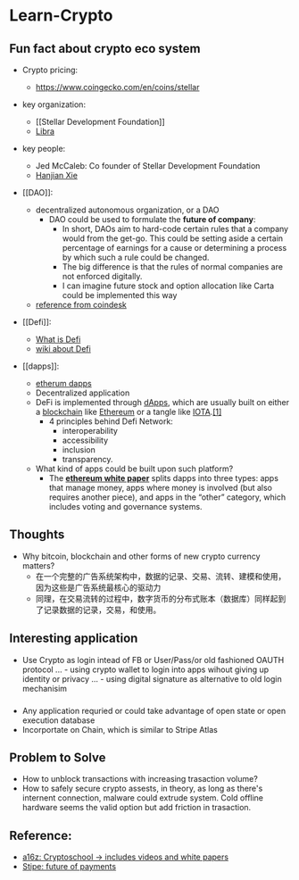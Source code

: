 # Learn-Crypto

## Fun fact about crypto eco system
- Crypto pricing:
    - https://www.coingecko.com/en/coins/stellar
- key organization:
    - [[Stellar Development Foundation]]
	- [Libra](https://developers.libra.org/docs/libra-protocol)
- key people:
    - Jed McCaleb: Co founder of Stellar Development Foundation
    - [Hanjian Xie](https://www.linkedin.com/in/janhxie/?originalSubdomain=cn)
	
- [[DAO]]:
    - decentralized autonomous organization, or a DAO
        - DAO could be used to formulate the **future of company**:
            - In short, DAOs aim to hard-code certain rules that a company would from the get-go. This could be setting aside a certain percentage of earnings for a cause or determining a process by which such a rule could be changed.
            - The big difference is that the rules of normal companies are not enforced digitally.
            - I can imagine future stock and option allocation like Carta could be implemented this way
    - [reference from coindesk](https://www.coindesk.com/learn/ethereum-101/what-is-a-dao-ethereum)
- [[Defi]]:
    - [What is Defi](https://defipulse.com/blog/what-is-defi/)
    - [wiki about Defi](http://crypto.marketswiki.com/index.php?title=DeFi_(Decentralized_Finance))
- [[dapps]]:
    - [etherum dapps](https://ethereum.org/en/dapps/)
    - Decentralized application
    - DeFi is implemented through [dApps](http://crypto.marketswiki.com/index.php?title=DApps), which are usually built on either a [blockchain](http://crypto.marketswiki.com/index.php?title=Blockchain) like [Ethereum](http://crypto.marketswiki.com/index.php?title=Ethereum) or a tangle like [IOTA](http://crypto.marketswiki.com/index.php?title=IOTA).[[1]](http://crypto.marketswiki.com/index.php?title=DeFi_(Decentralized_Finance)#cite_note-1)
        - 4 principles behind Defi Network:
            - interoperability
            - accessibility 
            - inclusion
            - transparency.
    - What kind of apps could be built upon such platform?
        - The [**ethereum white paper**](https://github.com/ethereum/wiki/wiki/White-Paper#applications) splits dapps into three types: apps that manage money, apps where money is involved (but also requires another piece), and apps in the “other” category, which includes voting and governance systems.

## Thoughts
- Why bitcoin, blockchain and other forms of new crypto currency matters?
    - 在一个完整的广告系统架构中，数据的记录、交易、流转、建模和使用，因为这些是广告系统最核心的驱动力
    - 同理，在交易流转的过程中，数字货币的分布式账本（数据库）同样起到了记录数据的记录，交易，和使用。


## Interesting application
* Use Crypto as login intead of FB or User/Pass/or old fashioned OAUTH protocol
... - using crypto wallet to login into apps wihout giving up identity or privacy
... - using digital signature as alternative to old login mechanisim
### 
* Any application requried or could take advantage of open state or open execution 
database
* Incorportate on Chain, which is similar to Stripe Atlas


## Problem to Solve
* How to unblock transactions with increasing trasaction volume?
* How to safely secure crypto assests, in theory, as long as there's 
internent connection, malware could extrude system. Cold offline hardware
seems the valid option but add friction in trasaction.


## Reference:
* [a16z: Cryptoschool -> includes videos and white papers](https://a16z.com/crypto-startup-school/)
* [Stipe: future of payments](https://www.youtube.com/watch?v=hta9-Ja2HQc)
